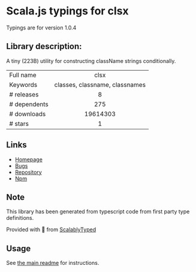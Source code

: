 
# Scala.js typings for clsx

Typings are for version 1.0.4

## Library description:
A tiny (223B) utility for constructing className strings conditionally.

|                    |                 |
| ------------------ | :-------------: |
| Full name          | clsx |
| Keywords           | classes, classname, classnames |
| # releases         | 8 |
| # dependents       | 275 |
| # downloads        | 19614303 |
| # stars            | 1 |

## Links
- [Homepage](https://github.com/lukeed/clsx#readme)
- [Bugs](https://github.com/lukeed/clsx/issues)
- [Repository](https://github.com/lukeed/clsx)
- [Npm](https://www.npmjs.com/package/clsx)
    


## Note
This library has been generated from typescript code from first party type definitions.

Provided with :purple_heart: from [ScalablyTyped](https://github.com/oyvindberg/ScalablyTyped)

## Usage
See [the main readme](../../readme.md) for instructions.


